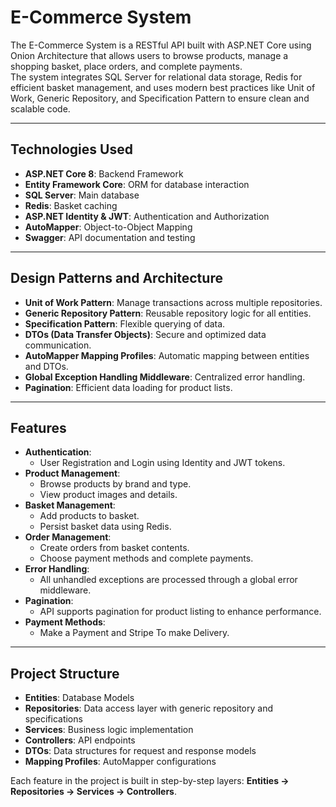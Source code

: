 # E-Commerce System

The E-Commerce System is a RESTful API built with ASP.NET Core using Onion Architecture that allows users to browse products, manage a shopping basket, place orders, and complete payments.  
The system integrates SQL Server for relational data storage, Redis for efficient basket management, and uses modern best practices like Unit of Work, Generic Repository, and Specification Pattern to ensure clean and scalable code.

---

## Technologies Used

- **ASP.NET Core 8**: Backend Framework
- **Entity Framework Core**: ORM for database interaction
- **SQL Server**: Main database
- **Redis**: Basket caching
- **ASP.NET Identity & JWT**: Authentication and Authorization
- **AutoMapper**: Object-to-Object Mapping
- **Swagger**: API documentation and testing

---

## Design Patterns and Architecture

- **Unit of Work Pattern**: Manage transactions across multiple repositories.
- **Generic Repository Pattern**: Reusable repository logic for all entities.
- **Specification Pattern**: Flexible querying of data.
- **DTOs (Data Transfer Objects)**: Secure and optimized data communication.
- **AutoMapper Mapping Profiles**: Automatic mapping between entities and DTOs.
- **Global Exception Handling Middleware**: Centralized error handling.
- **Pagination**: Efficient data loading for product lists.

---

## Features

- **Authentication**:
  - User Registration and Login using Identity and JWT tokens.
- **Product Management**:
  - Browse products by brand and type.
  - View product images and details.
- **Basket Management**:
  - Add products to basket.
  - Persist basket data using Redis.
- **Order Management**:
  - Create orders from basket contents.
  - Choose payment methods and complete payments.
- **Error Handling**:
  - All unhandled exceptions are processed through a global error middleware.
- **Pagination**:
  - API supports pagination for product listing to enhance performance.
- **Payment Methods**:
  - Make a Payment and Stripe To make Delivery.

---

## Project Structure

- **Entities**: Database Models
- **Repositories**: Data access layer with generic repository and specifications
- **Services**: Business logic implementation
- **Controllers**: API endpoints
- **DTOs**: Data structures for request and response models
- **Mapping Profiles**: AutoMapper configurations

Each feature in the project is built in step-by-step layers: **Entities → Repositories → Services → Controllers**.
